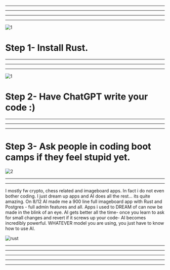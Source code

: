 


-----------------------------------------------------------
-----------------------------------------------------------
-----------------------------------------------------------
-----------------------------------------------------------
![1](https://github.com/user-attachments/assets/2328cde6-b47f-4efc-978b-9c331dfefb94)
# Step 1- Install Rust. 

-----------------------------------------------------------
-----------------------------------------------------------
-----------------------------------------------------------
![1](https://github.com/user-attachments/assets/3695a732-502d-408d-865e-ebdcff7c9216)
# Step 2- Have ChatGPT write your code :) 


-----------------------------------------------------------
-----------------------------------------------------------
-----------------------------------------------------------
# Step 3- Ask people in coding boot camps if they feel stupid yet. 
![2](https://github.com/user-attachments/assets/da346cb4-458a-4803-8e4a-bca0c5842cfc)

-----------------------------------------------------------
-----------------------------------------------------------
 I mostly fw crypto, chess related and imageboard apps. In fact
 i do not even bother coding. I just dream up apps and AI does all 
 the rest... its quite amazing. On 8/12 AI made me a 900 line full
 imageboard app with Rust and Postgres - full admin features and all. 
 Apps i used to DREAM of can now be made in the blink of an eye. AI gets
 better all the time- once you learn to ask for small changes and revert
 if it screws up your code- AI becomes incredibly powerful. WHATEVER model you 
 are using, you just have to know how to use AI. 








![rust](https://github.com/user-attachments/assets/4788eba0-1db7-4dc9-a675-a8478e0c9e10)


-----------------------------------------------------------
-----------------------------------------------------------




-----------------------------------------------------------
-----------------------------------------------------------
-----------------------------------------------------------
